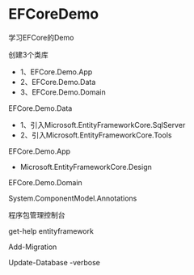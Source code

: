 # EFCoreDemo
学习EFCore的Demo

创建3个类库

- 1、EFCore.Demo.App
- 2、EFCore.Demo.Data
- 3、EFCore.Demo.Domain

EFCore.Demo.Data

- 1、引入Microsoft.EntityFrameworkCore.SqlServer
- 2、引入Microsoft.EntityFrameworkCore.Tools

EFCore.Demo.App

- Microsoft.EntityFrameworkCore.Design

EFCore.Demo.Domain

System.ComponentModel.Annotations

程序包管理控制台

get-help entityframework

Add-Migration

Update-Database -verbose
